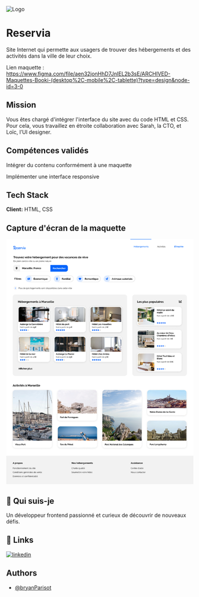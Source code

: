 
![Logo](https://mivock.github.io/images/logo/Reservia@3x.png)


# Reservia

Site Internet qui permette aux usagers de trouver des hébergements et des activités dans la ville de leur choix.

Lien maquette : https://www.figma.com/file/aen32jonHhD7JnIEL2b3sE/ARCHIVED-Maquettes-Booki-(desktop%2C-mobile%2C-tablette)?type=design&node-id=3-0

## Mission 

Vous êtes chargé d'intégrer l'interface du site avec du code HTML et CSS. Pour cela, vous travaillez en étroite collaboration avec Sarah, la CTO, et Loïc, l’UI designer. 

## Compétences validés 

Intégrer du contenu conformément à une maquette

Implémenter une interface responsive


## Tech Stack

**Client:** HTML, CSS



## Capture d'écran de la maquette

![App Screenshot](https://raw.githubusercontent.com/BryanParisot/Reservia/main/images/maquette/maquette%20reservia%20.png)


## 🚀 Qui suis-je 

Un développeur frontend passionné et curieux de découvrir de nouveaux défis.

## 🔗 Links
[![linkedin](https://img.shields.io/badge/linkedin-0A66C2?style=for-the-badge&logo=linkedin&logoColor=white)](https://www.linkedin.com/in/bryan-parisot-a99b0a1b1/)


## Authors

- [@bryanParisot](https://github.com/BryanParisot)
